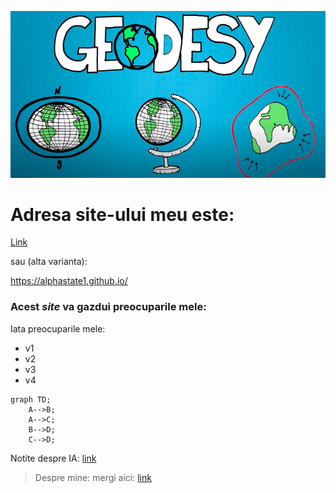 ![Geodesy](/assets/img/geodesy.png)

# **Adresa site-ului meu este**: 

[Link](alphastate1.github.io)

sau (alta varianta):

https://alphastate1.github.io/

### Acest *site* va gazdui preocuparile mele:


Iata preocuparile mele:

- v1
- v2
- v3
- v4

```mermaid
graph TD;
    A-->B;
    A-->C;
    B-->D;
    C-->D;
```

Notite despre IA: [link](/discipline/ia.md)

>Despre mine: mergi aici: [link](/about.md)

